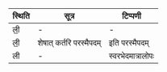 | स्थिति | सूत्र | टिप्पणी |
| ----- | ------- | ------ |
| ली॒ | - | - |
| ली॒ | शेषात् कर्तरि परस्मैपदम् | इति परस्मैपदम् |
| ली | - | स्वरभेदमात्रालोपः |
